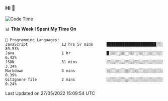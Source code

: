 ### Hi 👋

<!--START_SECTION:waka-->
![Code Time](http://img.shields.io/badge/Code%20Time-110%20hrs%2017%20mins-blue)

📊 **This Week I Spent My Time On** 

```text
💬 Programming Languages: 
JavaScript               13 hrs 57 mins      ██████████████████████░░░   89.53% 
Java                     1 hr                █░░░░░░░░░░░░░░░░░░░░░░░░   6.42% 
JSON                     31 mins             ░░░░░░░░░░░░░░░░░░░░░░░░░   3.34% 
Markdown                 3 mins              ░░░░░░░░░░░░░░░░░░░░░░░░░   0.39% 
GitIgnore file           2 mins              ░░░░░░░░░░░░░░░░░░░░░░░░░   0.24%

```


 Last Updated on 27/05/2022 15:09:54 UTC
<!--END_SECTION:waka-->

